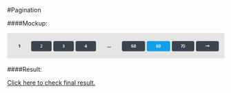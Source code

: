 #Pagination

####Mockup:

![Footer](02.pagination.png)

####Result:

[Click here to check final result.](https://nervous-rosalind-6a086d.netlify.app/)